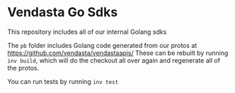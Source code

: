 # Vendasta Go Sdks
This repository includes all of our internal Golang sdks

The `pb` folder includes Golang code generated from our protos at https://github.com/vendasta/vendastaapis/
These can be rebuilt by running `inv build`, which will do the checkout all over again and regenerate all of the protos.

You can run tests by running `inv test`
